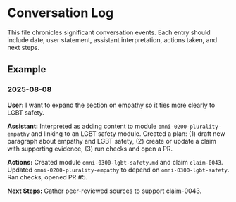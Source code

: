 # Conversation Log

This file chronicles significant conversation events. Each entry should include date, user statement, assistant interpretation, actions taken, and next steps.

## Example

### 2025-08-08

**User:** I want to expand the section on empathy so it ties more clearly to LGBT safety.

**Assistant:** Interpreted as adding content to module `omni-0200-plurality-empathy` and linking to an LGBT safety module. Created a plan: (1) draft new paragraph about empathy and LGBT safety, (2) create or update a claim with supporting evidence, (3) run checks and open a PR.

**Actions:** Created module `omni-0300-lgbt-safety.md` and claim `claim-0043`. Updated `omni-0200-plurality-empathy` to depend on `omni-0300-lgbt-safety`. Ran checks, opened PR #5.

**Next Steps:** Gather peer-reviewed sources to support claim-0043.